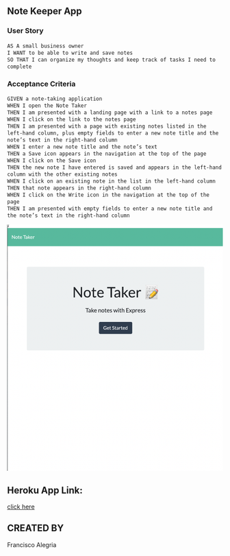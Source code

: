 ## Note Keeper App

### User Story

```
AS A small business owner
I WANT to be able to write and save notes
SO THAT I can organize my thoughts and keep track of tasks I need to complete
```

### Acceptance Criteria

```
GIVEN a note-taking application
WHEN I open the Note Taker
THEN I am presented with a landing page with a link to a notes page
WHEN I click on the link to the notes page
THEN I am presented with a page with existing notes listed in the left-hand column, plus empty fields to enter a new note title and the note’s text in the right-hand column
WHEN I enter a new note title and the note’s text
THEN a Save icon appears in the navigation at the top of the page
WHEN I click on the Save icon
THEN the new note I have entered is saved and appears in the left-hand column with the other existing notes
WHEN I click on an existing note in the list in the left-hand column
THEN that note appears in the right-hand column
WHEN I click on the Write icon in the navigation at the top of the page
THEN I am presented with empty fields to enter a new note title and the note’s text in the right-hand column
```

![alt text](Develop/public/assets/images/notetakerappscreensshot.png)

## Heroku App Link:
[click here](https://peaceful-refuge-46420.herokuapp.com/)

## CREATED BY
 Francisco Alegria